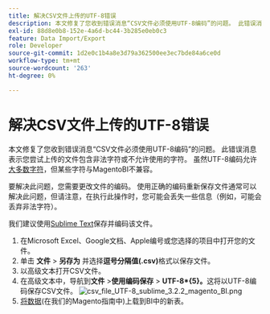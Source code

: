 ```yaml
---
title: 解决CSV文件上传的UTF-8错误
description: 本文修复了您收到错误消息“CSV文件必须使用UTF-8编码”的问题。 此错误消息表示您尝试上传的文件包含非法字符或不允许使用的字符。 虽然UTF-8编码允许[大多数字符](https://www.fileformat.info/info/charset/UTF-8/list.htm)，但某些编码与MagentoBI不兼容。
exl-id: 88d8e0b8-152e-4a6d-bc44-3b285e0eb0c3
feature: Data Import/Export
role: Developer
source-git-commit: 1d2e0c1b4a8e3d79a362500ee3ec7bde84a6ce0d
workflow-type: tm+mt
source-wordcount: '263'
ht-degree: 0%

---
```


# 解决CSV文件上传的UTF-8错误

本文修复了您收到错误消息“CSV文件必须使用UTF-8编码”的问题。 此错误消息表示您尝试上传的文件包含非法字符或不允许使用的字符。 虽然UTF-8编码允许[大多数字符](https://www.fileformat.info/info/charset/UTF-8/list.htm)，但某些字符与MagentoBI不兼容。

要解决此问题，您需要更改文件的编码。 使用正确的编码重新保存文件通常可以解决此问题，但请注意，在执行此操作时，您可能会丢失一些信息（例如，可能会丢弃非法字符）。

我们建议使用[Sublime Text](https://www.sublimetext.com/2)保存并编码该文件。

1. 在Microsoft Excel、Google文档、Apple编号或您选择的项目中打开您的文件。
1. 单击&#x200B; &#x200B;**文件** > **另存为**&#x200B; &#x200B;并选择&#x200B; &#x200B;**逗号分隔值(.csv)**&#x200B;格式以保存文件。
1. 以高级文本打开CSV文件。
1. 在高级文本中，导航到&#x200B;**文件** > **&#x200B;使用编码保存** > **UTF-8\*{&#x200B;5}。**&#x200B;这将以UTF-8编码保存CSV文件。    ![csv_file_UTF-8_sublime_3.2.2_magento_BI.png](assets/csv_file_UTF-8_sublime_3.2.2_magento_BI.png)
1. [将数据](https://docs.magento.com/mbi/data-analyst/importing-data/connecting-data/using-file-uploader.html)(在我们的Magento指南中)上载到BI中的新表。
